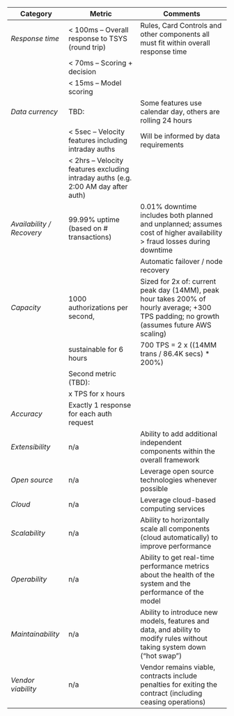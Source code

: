 |Category|Metric|Comments|
|---|---|---|
|*Response time*|< 100ms – Overall response to TSYS (round trip)|Rules, Card Controls and other components all must fit within overall response time|
||< 70ms – Scoring + decision||
||< 15ms – Model scoring||
|*Data currency*|TBD:|Some features use calendar day, others are rolling 24 hours|
||< 5sec – Velocity features including intraday auths|Will be informed by data requirements|
||< 2hrs – Velocity features excluding intraday auths (e.g. 2:00 AM day after auth)||
|*Availability / Recovery*|99.99% uptime (based on # transactions)|0.01% downtime includes both planned and unplanned; assumes cost of higher availability > fraud losses during downtime|
|||Automatic failover / node recovery|
|*Capacity*|1000 authorizations per second, |Sized for 2x of: current peak day (14MM), peak hour takes 200% of hourly average; +300 TPS padding; no growth (assumes future AWS scaling)|
||sustainable for 6 hours|700 TPS = 2 x ((14MM trans / 86.4K secs) * 200%)|
||Second metric (TBD):||
||x TPS for  x hours||
|*Accuracy*|Exactly 1 response for each auth request||
|*Extensibility*|n/a|Ability to add additional independent components within the overall framework|
|*Open source*|n/a|Leverage open source technologies whenever possible|
|*Cloud*|n/a|Leverage cloud-based computing services|
|*Scalability*|n/a|Ability to horizontally scale all components (cloud automatically) to improve performance|
|*Operability*|n/a|Ability to get real-time performance metrics about the health of the system and the performance of the model|
|*Maintainability*|n/a|Ability to introduce new models, features and data, and ability to modify rules without taking system down (“hot swap”)|
|*Vendor viability*|n/a|Vendor remains viable, contracts include penalties for exiting the contract (including ceasing operations)|
